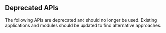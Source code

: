 ## Deprecated APIs

The following APIs are deprecated and should no longer be used. Existing
applications and modules should be updated to find alternative approaches.
